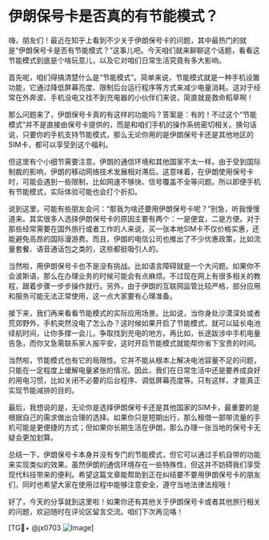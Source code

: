 # 伊朗保号卡是否真的有节能模式？

嗨，朋友们！最近在知乎上看到不少关于伊朗保号卡的问题，其中最热门的就是“伊朗保号卡是否有节能模式？”这事儿吧。今天咱们就来聊聊这个话题，看看这节能模式到底是个啥玩意儿，以及它对咱们日常生活究竟有多大影响。

首先呢，咱们得搞清楚什么是“节能模式”。简单来说，节能模式就是一种手机设置功能，它通过降低屏幕亮度、限制后台运行程序等方式来减少电量消耗。这对于经常在外奔波、手机没电又找不到充电器的小伙伴们来说，简直就是救命稻草啊！

那么问题来了，伊朗保号卡真的有这样的功能吗？答案是：有的！不过这个“节能模式”并不是直接由保号卡提供的，而是和咱们手机的操作系统密切相关。换句话说，只要你的手机支持节能模式，那么无论你用的是伊朗保号卡还是其他地区的SIM卡，都可以享受到这个福利。

但这里有个小细节需要注意。伊朗的通信环境和其他国家不太一样。由于受到国际制裁的影响，伊朗的移动网络技术发展相对滞后。这意味着，在伊朗使用保号卡时，可能会遇到一些限制，比如网速不够快、信号覆盖不全等问题。所以即便手机有节能模式，实际体验可能也会打个折扣。

说到这里，可能有些朋友会问：“那我为啥还要用伊朗保号卡呢？”别急，听我慢慢道来。其实很多人选择伊朗保号卡的原因主要有两个：一是便宜，二是方便。对于那些经常需要在国外旅行或者工作的人来说，买一张本地SIM卡不仅价格实惠，还能避免高昂的国际漫游费。而且，伊朗的电信公司也推出了不少优惠政策，比如流量套餐、语音通话包之类的，这些都挺吸引人的。

当然啦，用伊朗保号卡也不是没有挑战。比如语言障碍就是一个大问题。如果你不会波斯语，那么在办理业务的时候可能会有点麻烦。不过现在网上有很多相关的教程，跟着步骤一步步操作就行。另外，由于伊朗的互联网监管比较严格，部分应用和服务可能无法正常使用，这一点大家要有心理准备。

接下来，我们再来看看节能模式的实际应用场景。比如说，当你身处沙漠深处或者荒郊野外，手机突然没电了怎么办？这时候如果开启了节能模式，就可以延长电池续航时间，让你多撑一会儿，争取找到充电的地方。再比如，长途跋涉中手机电量告急，而你又急需联系家人报平安，这时开启节能模式就能帮你省下宝贵的时间。

当然啦，节能模式也有它的局限性。它并不能从根本上解决电池容量不足的问题，只能在一定程度上缓解电量紧张的情况。因此，我们在日常生活中还是要养成良好的用电习惯，比如关闭不必要的后台程序、调低屏幕亮度等。只有这样，才能真正实现节能减排的目的。

最后，我想说的是，无论你是选择伊朗保号卡还是其他国家的SIM卡，最重要的是根据自己的需求做出合理的选择。如果你只是短期出行，那么租借一部带流量的手机可能是更便捷的方式；但如果你长期生活在伊朗，那么办理一张当地的保号卡无疑会更加划算。

总结一下，伊朗保号卡本身并没有专门的节能模式，但它可以通过手机自带的功能来实现类似的效果。虽然伊朗的通信环境存在一些特殊性，但这并不妨碍我们享受现代科技带来的便利。希望这篇文章能帮助到正在纠结要不要用伊朗保号卡的朋友们，同时也希望大家在使用过程中能够注意安全，遵守当地法律法规哦！

好了，今天的分享就到这里啦！如果你还有其他关于伊朗保号卡或者其他旅行相关的问题，欢迎随时在评论区留言交流。咱们下次再见咯！

[TG💪+ @jx0703 ![Image](https://github.com/user-attachments/assets/dbca1d08-cadb-493c-b0ec-ad6f7a83f270)]